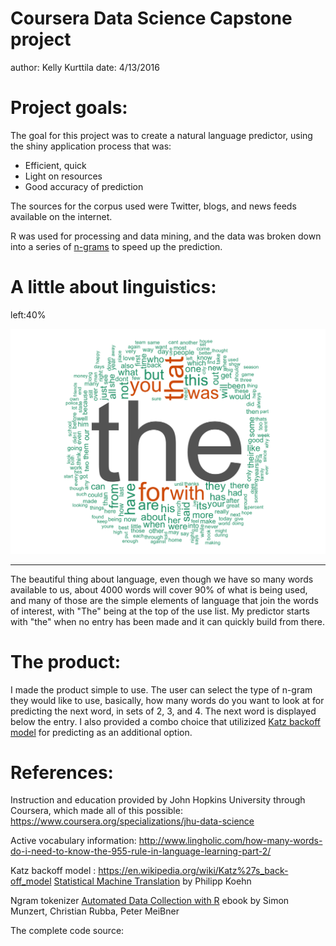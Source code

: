 
Coursera Data Science Capstone project
========================================================
author: Kelly Kurttila
date: 4/13/2016

Project goals:
========================================================

The goal for this project was to create a natural language predictor, using the shiny application process
that was:

- Efficient, quick
- Light on resources
- Good accuracy of prediction

The sources for the corpus used were Twitter, blogs, and news feeds available on the internet.

R was used for processing and data mining, and the data was broken down into a series of <a href="https://en.wikipedia.org/wiki/N-gram">n-grams</a> to speed up the prediction.


  A little about linguistics:
========================================================
left:40% 

</r>
</r>

![wordmap](wordcloud-1.png)

***
</r>

The beautiful thing about language, even though we have so many words available to us, about 4000 words will cover 90% of what is being used, and many of those are the simple elements of language that join the words of interest, with "The" being at the top of the use list. My predictor starts with "the" when no entry has been made and it can quickly build from there.

The product:
========================================================

I made the product simple to use. The user can select the type of n-gram they would like to use, basically, how many words do you want to look at for predicting the next word, in sets of 2, 3, and 4. The next word is displayed below the entry. I also provided a combo choice that utilizized <a href="https://en.wikipedia.org/wiki/Katz%27s_back-off_model">Katz backoff model</a> for predicting as an additional option.


References: 
=======================================================
Instruction and education provided by John Hopkins University through Coursera, which made all of this possible: <a href="https://www.coursera.org/specializations/jhu-data-science">https://www.coursera.org/specializations/jhu-data-science</a>

Active vocabulary information: <a href="http://www.lingholic.com/how-many-words-do-i-need-to-know-the-955-rule-in-language-learning-part-2/">http://www.lingholic.com/how-many-words-do-i-need-to-know-the-955-rule-in-language-learning-part-2/</a>

Katz backoff model : <a href="https://en.wikipedia.org/wiki/Katz%27s_back-off_model">https://en.wikipedia.org/wiki/Katz%27s_back-off_model</a>
<a href="https://books.google.com/books?id=4v_Cx1wIMLkC&pg=PA36&lpg=PA36&dq=Some+words+are+more+frequent+than+others+-+what+are+the+distributions+of+word+frequencies?&source=bl&ots=5tysYg0k1h&sig=oH8L3_2BltR4aXH-6BijNL6n0HA&hl=en&sa=X&ved=0ahUKEwi0zMqLhM_LAhUN7GMKHZC5BpsQ6AEIPzAG#v=onepage&q=Some%20words%20are%20more%20frequent%20than%20others%20-%20what%20are%20the%20distributions%20of%20word%20frequencies%3F&f=false">Statistical Machine Translation</a> by Philipp Koehn

Ngram tokenizer <a href="https://books.google.com/books?id=hO7sBQAAQBAJ&pg=PA306&lpg=PA306&dq=function(x)+NGramTokenizer(x,+Weka_control(min+%3D+1,+max+%3D1))&source=bl&ots=BIOg9y39P7&sig=EOKSSdDkisIePL_HoZmmA_DNcMg&hl=en&sa=X&ved=0ahUKEwi-jJKA68_LAhVW22MKHdV2CoU4ChDoAQghMAE#v=onepage&q=function(x)%20NGramTokenizer(x%2C%20Weka_control(min%20%3D%201%2C%20max%20%3D1))&f=false">Automated Data Collection with R</a> ebook by Simon Munzert, Christian Rubba, Peter MeiBner

The complete code source: 
